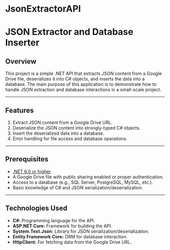 # JsonExtractorAPI
# JSON Extractor and Database Inserter

## Overview
This project is a simple .NET API that extracts JSON content from a Google Drive file, deserializes it into C# objects, and inserts the data into a database. The main purpose of this application is to demonstrate how to handle JSON extraction and database interactions in a small-scale project.

---

## Features
1. Extract JSON content from a Google Drive URL.
2. Deserialize the JSON content into strongly-typed C# objects.
3. Insert the deserialized data into a database.
4. Error handling for file access and database operations.

---

## Prerequisites
- [.NET 6.0 or higher](https://dotnet.microsoft.com/download)
- A Google Drive file with public sharing enabled or proper authentication.
- Access to a database (e.g., SQL Server, PostgreSQL, MySQL, etc.).
- Basic knowledge of C# and JSON serialization/deserialization.

---

## Technologies Used
- **C#:** Programming language for the API.
- **ASP.NET Core:** Framework for building the API.
- **System.Text.Json:** Library for JSON serialization/deserialization.
- **Entity Framework Core:** ORM for database interaction.
- **HttpClient:** For fetching data from the Google Drive URL.
